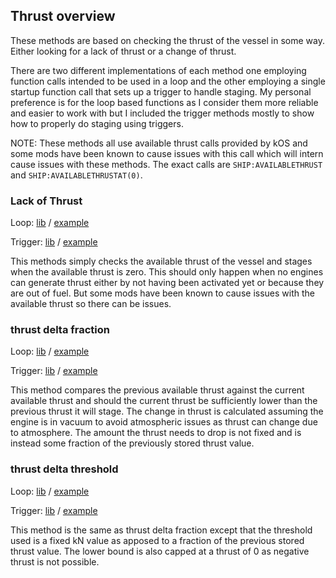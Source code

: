 ## Thrust overview

These methods are based on checking the thrust of the vessel in some way.
Either looking for a lack of thrust or a change of thrust.

There are two different implementations of each method one employing function calls intended to be used in a loop and the other employing a single startup function call that sets up a trigger to handle staging.
My personal preference is for the loop based functions as I consider them more reliable and easier to work with but I included the trigger methods mostly to show how to properly do staging using triggers.

NOTE: These methods all use available thrust calls provided by kOS and some mods have been known to cause issues with this call which will intern cause issues with these methods.
The exact calls are `SHIP:AVAILABLETHRUST` and `SHIP:AVAILABLETHRUSTAT(0)`.

### Lack of Thrust

Loop:    [lib](loop%20form\lack_of_thrust.ks) / [example](loop%20form\lack_of_thrust_example.ks)

Trigger: [lib](trigger%20form\lack_of_thrust.ks) / [example](trigger%20form\lack_of_thrust_example.ks)

This methods simply checks the available thrust of the vessel and stages when the available thrust is zero.
This should only happen when no engines can generate thrust either by not having been activated yet or because they are out of fuel.
But some mods have been known to cause issues with the available thrust so there can be issues.

### thrust delta fraction

Loop:    [lib](loop%20form\thrust_delta_fraction.ks) / [example](loop%20form\thrust_delta_fraction_example.ks)

Trigger: [lib](trigger%20form\thrust_delta_fraction.ks) / [example](trigger%20form\thrust_delta_fraction_example.ks)

This method compares the previous available thrust against the current available thrust and should the current thrust be sufficiently lower than the previous thrust it will stage.
The change in thrust is calculated assuming the engine is in vacuum to avoid atmospheric issues as thrust can change due to atmosphere.
The amount the thrust needs to drop is not fixed and is instead some fraction of the previously stored thrust value.

### thrust delta threshold

Loop:    [lib](loop%20form\thrust_delta_threshold.ks) / [example](loop%20form\thrust_delta_threshold_example.ks)

Trigger: [lib](trigger%20form\thrust_delta_threshold.ks) / [example](trigger%20form\thrust_delta_threshold_example.ks)

This method is the same as thrust delta fraction except that the threshold used is a fixed kN value as apposed to a fraction of the previous stored thrust value.
The lower bound is also capped at a thrust of 0 as negative thrust is not possible.